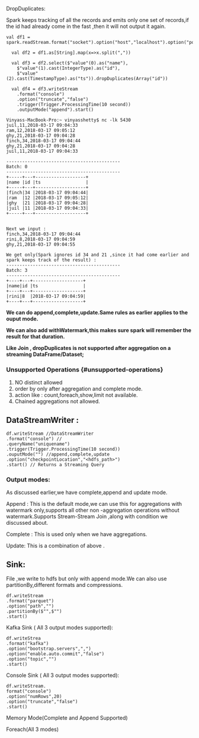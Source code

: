 DropDuplicates:

Spark keeps tracking of all the records and emits only one set of records,if the id had already come in the fast ,then it will not output it again.

```
val df1 = spark.readStream.format("socket").option("host","localhost").option("port",5430).load()

  val df2 = df1.as[String].map(x=>x.split(","))

  val df3 = df2.select($"value"(0).as("name"),
    $"value"(1).cast(IntegerType).as("id"),
    $"value"(2).cast(TimestampType).as("ts")).dropDuplicates(Array("id"))

  val df4 = df3.writeStream
    .format("console")
    .option("truncate","false")
    .trigger(Trigger.ProcessingTime(10 second))
    .outputMode("append").start()
```

```
Vinyass-MacBook-Pro:~ vinyasshetty$ nc -lk 5430
juil,11,2018-03-17 09:04:33
ram,12,2018-03-17 09:05:12
ghy,21,2018-03-17 09:04:28
finch,34,2018-03-17 09:04:44
ghy,21,2018-03-17 09:04:28
juil,11,2018-03-17 09:04:33

-------------------------------------------
Batch: 0
-------------------------------------------
+-----+---+-------------------+
|name |id |ts                 |
+-----+---+-------------------+
|finch|34 |2018-03-17 09:04:44|
|ram  |12 |2018-03-17 09:05:12|
|ghy  |21 |2018-03-17 09:04:28|
|juil |11 |2018-03-17 09:04:33|
+-----+---+-------------------+


Next we input :
finch,34,2018-03-17 09:04:44
rini,8,2018-03-17 09:04:59
ghy,21,2018-03-17 09:04:55

We get only(Spark ignores id 34 and 21 ,since it had come earlier and spark keeps track of the result) :
-------------------------------------------
Batch: 3
-------------------------------------------
+----+---+-------------------+
|name|id |ts                 |
+----+---+-------------------+
|rini|8  |2018-03-17 09:04:59|
+----+---+-------------------+
```

**We can do append,complete,update.Same rules as earlier applies to the ouput mode.**

**We can also add withWatermark,this makes sure spark will remember the result for  that duration.**

**Like Join , dropDuplicates is not supported after aggregation on a streaming DataFrame/Dataset;**

### Unsupported Operations {#unsupported-operations}

1. NO distinct allowed
2. order by only after aggregation and  complete mode.
3. action like : count,foreach,show,limit not available.
4. Chained aggregations not allowed.

## DataStreamWriter :

```
df.writeStream //DataStreamWriter
.format("console") //
.queryName("uniquename")
.trigger(Trigger.ProcessingTime(10 second))
.ouputMode("") //append,complete,update
.option("checkpointLocation","<hdfs_path>")
.start() // Returns a Streaming Query
```

### Output modes:

As discussed earlier,we have complete,append and update mode.

Append : This is the default mode,we can use this for aggregations with watermark only,supports all other non -aggregation operations without watermark.Supports Stream-Stream Join ,along with condition we discussed about.

Complete : This is used only when we have aggregations.

Update: This is a combination of above .

## Sink:

File ,we write to hdfs but only with append mode.We can also use partitionBy,different formats and compressions.

```
df.writeStream
.format("parquet")
.option("path","")
.partitionBy($"",$"")
.start()
```

Kafka Sink \( All 3 output modes supported\):

```
df.writeStrea
.format("kafka")
.option("bootstrap.servers",",")
.option("enable.auto.commit","false")
.option("topic","")
.start()
```

Console Sink \( All 3 output modes supported\):

```
df.writeStream.
format("console")
.option("numRows",20)
.option("truncate","false")
.start()
```

Memory Mode\(Complete and Append Supported\)



Foreach\(All 3 modes\)



